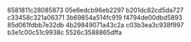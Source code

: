 6581811c28085873
05e6edcb96eb2297
b201dc82cd5da727
c33458c321a06371
3b69854a514fc919
f4794de00dbd5893
85d061fdbb7e32db
4b29849071a43c2a
c03b3ea3c938f997
b3e1c00c51c9938c
5526c3588865dffa
